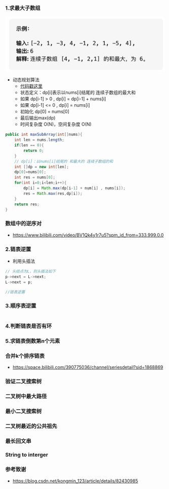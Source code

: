 

### 1.求最大子数组
![img.png](resource/最大子数组.png)
* 动态规划算法
  * [代码戳这里](https://github.com/chsring/MergeSort/blob/master/src/MaxArray.java)
  * 状态定义：dp[i]表示以nums[i]结尾的 连续子数组的最大和
  * 如果 dp[i-1] > 0 , dp[i] = dp[i-1] + nums[i]
  * 如果 dp[i-1] <= 0 , dp[i] = nums[i]
  * 初始化 dp[0] = nums[0]
  * 最后输出max(dp)
  * 时间复杂度 O(N)，空间复杂度 O(N)
```java
public int maxSubArray(int[]nums){
    int len = nums.length;
    if(len == 0){
        return 0;
    }
    // dp[i]：以nums[i]结尾的 和最大的 连续子数组的和
    int []dp = new int[len];
    dp[0]=nums[0];
    int res = nums[0];
    for(int i=0;i<len;i++){
        dp[i] = Math.max(dp[i-1] + num[i] , nums[i]);
        res = Math.max(res,dp[i]);
    }
    return res;
}
```
### 数组中的逆序对
- https://www.bilibili.com/video/BV1Qk4y1r7u5?spm_id_from=333.999.0.0


### 2.链表逆置
- 利用头插法
```java
// 头结点为L，则头插法如下
p->next = L->next;
L->next = p;
```
```java
//链表逆置

```
### 3.顺序表逆置
```java

```
### 4.判断链表是否有环


### 5.求链表倒数第n个元素


### 合并k个排序链表


- https://space.bilibili.com/390775036/channel/seriesdetail?sid=1868869
### 验证二叉搜索树
### 二叉树中最大路径
### 最小二叉搜索树
### 二叉树最近的公共祖先


### 最长回文串
### String to interger




### 参考致谢
- https://blog.csdn.net/kongmin_123/article/details/82430985